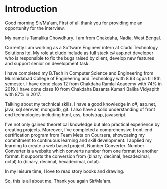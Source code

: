 # Introduction

Good morning Sir/Ma'am,
First of all thank you for providing me an opportunity for the interview.

My name is Tamalika Chowdhury. I am from Chakdaha, Nadia, West Bengal.

Currently I am working as a Software Engineer intern at Cludo Technology Solutions ltd. My role at cludo include as full stack c# asp.net developer who is responsible to fix the bugs raised by client, develop new features and support senior on development task.

I have completed my B.Tech in Computer Science and Engineering from Murshidabad College of Engineering 
and Technology with 8.93 cgpa till 8th semester. I have done class 12 from Chakdaha Ramlal Academy with 
74% in 2019. I have done class 10 from Chakdaha Basanta Kumari Balika Vidyapith with 87% in 2017.

Talking about my technical skills, I have a good knowledge in c#, asp.net, java, sql servver, mongodb, git. I also have a 
solid understanding of front end technologies including html, css, bootstrap, javascript.

I've not only gained theoretical knowledge but also practical experience by creating projects. Moreover, I've completed a comprehensive front-end certification program from Team Meta on Coursera, showcasing my commitment to continuous learning and skill development. 
I applied my learning to create a web based project, Number Converter. Number Converter is a website which 
converts number from one format to another format. It supports the conversion from 
(binary, decimal, hexadecimal, octal) to (binary, decimal, hexadecimal, octal).

In my leisure time, I love to read story books and drawing.

So, this is all about me.
Thank you again Sir/Ma'am.

